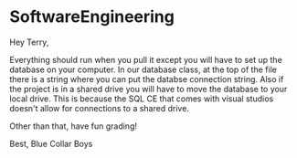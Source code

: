 # SoftwareEngineering

Hey Terry,

Everything should run when you pull it except you will have to set up the database on your computer. In our database class, at the top of the file there is a string where you can put the databse connection string. Also if the project is in a shared drive you will have to move the database to your local drive. This is because the SQL CE that comes with visual studios doesn't allow for connections to a shared drive.

Other than that, have fun grading!

Best,
Blue Collar Boys
